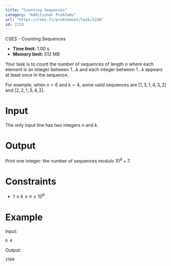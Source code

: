 ```yaml
---
title: "Counting Sequences"
category: "Additional Problems"
url: "https://cses.fi/problemset/task/2228"
id: 2228
---
```


CSES - Counting Sequences

  * **Time limit:** 1.00 s
  * **Memory limit:** 512 MB

Your task is to count the number of sequences of length $n$ where each element
is an integer between $1 \dots k$ and each integer between $1 \dots k$ appears
at least once in the sequence.

For example, when $n=6$ and $k=4$, some valid sequences are $[1,3,1,4,3,2]$
and $[2,2,1,3,4,2]$.

# Input

The only input line has two integers $n$ and $k$.

# Output

Print one integer: the number of sequences modulo $10^9+7$.

# Constraints

  * $1 \le k \le n \le 10^6$

# Example

Input:

    
    
    6 4
    

Output:

    
    
    1560
    

